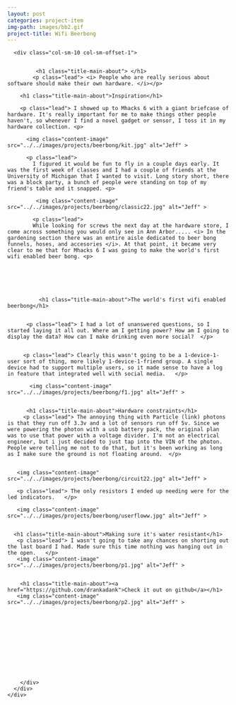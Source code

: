 ```yaml
---
layout: post
categories: project-item
img-path: images/bb2.gif
project-title: Wifi Beerbong
---
```




<div class="container">
  <div class="description"> 
    <div class="row text-left ">



      <div class="col-sm-10 col-sm-offset-1">


             <h1 class="title-main-about"> </h1>
            <p class="lead"> <i> People who are really serious about software should make their own hardware. </i></p>

        <h1 class="title-main-about">Inspiration</h1>

        <p class="lead"> I showed up to Mhacks 6 with a giant briefcase of hardware. It's really important for me to make things other people haven't, so whenever I find a novel gadget or sensor, I toss it in my hardware collection. <p>

          <img class="content-image"  src="../../images/projects/beerbong/kit.jpg" alt="Jeff" >

          <p class="lead"> 
            I figured it would be fun to fly in a couple days early. It was the first week of classes and I had a couple of friends at the University of Michigan that I wanted to visit. Long story short, there was a block party, a bunch of people were standing on top of my friend's table and it snapped. <p>

             <img class="content-image"  src="../../images/projects/beerbong/classic22.jpg" alt="Jeff" >

            <p class="lead"> 
            While looking for screws the next day at the hardware store, I come across something you would only see in Ann Arbor..... <i> In the gardening section there was an entire aisle dedicated to beer bong funnels, hoses, and accesories </i>. At that point, it became very clear to me that for Mhacks 6 I was going to make the world's first wifi enabled beer bong. <p>


         

        

              <h1 class="title-main-about">The world's first wifi enabled beerbong</h1>


          <p class="lead"> I had a lot of unanswered questions, so I started laying it all out. Where am I getting power? How am I going to display the data? How can I make drinking even more social?  </p>


         <p class="lead"> Clearly this wasn't going to be a 1-device-1-user sort of thing, more likely 1-device-1-friend group. A single device had to support multiple users, so it made sense to have a log in feature that integrated well with social media.   </p>

           <img class="content-image"  src="../../images/projects/beerbong/f1.jpg" alt="Jeff" >


          <h1 class="title-main-about">Hardware constraints</h1>
         <p class="lead"> The annoying thing with Particle (link) photons is that they run off 3.3v and a lot of sensors run off 5v. Since we were powering the photon with a usb battery pack, the original plan was to use that power with a voltage divider. I'm not an electrical engineer, but i just decided to just tap into the VIN of the photon. People were telling me not to do that, but it's been working as long as I make sure the ground is not floating around.  </p>


       <img class="content-image"  src="../../images/projects/beerbong/circuit22.jpg" alt="Jeff" >

       <p class="lead"> The only resistors I ended up needing were for the led indicators.   </p>

       <img class="content-image"  src="../../images/projects/beerbong/userfloww.jpg" alt="Jeff" >


      <h1 class="title-main-about">Making sure it's water resistant</h1>
       <p class="lead"> I wasn't going to take any chances on shorting out the last board I had. Made sure this time nothing was hanging out in the open.   </p>
       <img class="content-image"  src="../../images/projects/beerbong/p1.jpg" alt="Jeff" >

    
        <h1 class="title-main-about"><a href="https://github.com/drankadank">Check it out on github</a></h1>
       <img class="content-image"  src="../../images/projects/beerbong/p2.jpg" alt="Jeff" >

        


        
             






        </div>
      </div>
    </div>
  </div>

<!--   <div class="container">
  <div class="row text-center">
   <div class="description"> 
    <div class="tagline"> 
      
         
          <p class="lead"> 
         We short circuited everything on our first test. Luckily I had a seconded particle photon with me. Made sure our enclosure was waterproof.
        </p>

           <img class="content-image-vertical" src="../../images/projects/beerbong/a1.gif" alt="Jeff" >

    </div>
  </div>
</div>
</div> -->
